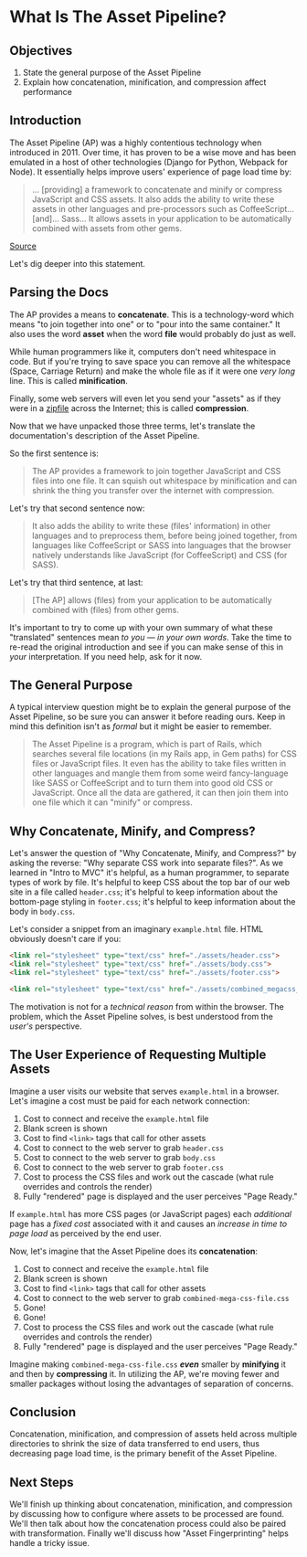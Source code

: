 # What Is The Asset Pipeline?

## Objectives

1. State the general purpose of the Asset Pipeline
2. Explain how concatenation, minification, and compression affect performance

## Introduction

The Asset Pipeline (AP) was a highly contentious technology when introduced in 2011.
Over time, it has proven to be a wise move and has been emulated in a host of
other technologies (Django for Python, Webpack for Node). It essentially helps
improve users' experience of page load time by:

> ... [providing] a framework to concatenate and minify or compress JavaScript
> and CSS assets. It also adds the ability to write these assets in other
> languages and pre-processors such as CoffeeScript...[and]... Sass... It
> allows assets in your application to be automatically combined with assets
> from other gems.

[Source][APRG]

Let's dig deeper into this statement.

## Parsing the Docs

The AP provides a means to **concatenate**. This is a technology-word which
means "to join together into one" or to "pour into the same container." It also
uses the word **asset** when the word **file** would probably do just as well.

While human programmers like it, computers don't need whitespace in code. But if
you're trying to save space you can remove all the whitespace (Space, Carriage
Return) and make the whole file as if it were one _very long_ line. This is
called **minification**.

Finally, some web servers will even let you send your "assets"
as if they were in a [zipfile][zipfile] across the Internet; this is called
**compression**.


Now that we have unpacked those three terms, let's translate the documentation's description of the Asset Pipeline.

So the first sentence is:

> The AP provides a framework to join together JavaScript and CSS files into
> one file. It can squish out whitespace by minification and can shrink the
> thing you transfer over the internet with compression.

Let's try that second sentence now:

> It also adds the ability to write these (files' information) in other
> languages and to preprocess them, before being joined together, from
> languages like CoffeeScript or SASS into languages that the browser
> natively understands like JavaScript (for CoffeeScript) and CSS (for SASS).

Let's try that third sentence, at last:

> [The AP] allows (files) from your application to be automatically combined
> with (files) from other gems.

It's important to try to come up with your own summary of what these
"translated" sentences mean _to you_ &mdash; _in your own words_. Take the
time to re-read the original introduction and see if you can make sense of this
in _your_ interpretation. If you need help, ask for it now.

## The General Purpose

A typical interview question might be to explain the general purpose of the
Asset Pipeline, so be sure you can answer it before reading ours. Keep in mind
this definition isn't as _formal_ but it might be easier to remember.

> The Asset Pipeline is a program, which is part of Rails, which searches
> several file locations (in my Rails app, in Gem paths) for CSS files or
> JavaScript files. It even has the ability to take files written in other
> languages and mangle them from some weird fancy-language like SASS or
> CoffeeScript and to turn them into good old CSS or JavaScript. Once all the
> data are gathered, it can then join them into one file which it can
> "minify" or compress.

## Why Concatenate, Minify, and Compress?

Let's answer the question of "Why Concatenate, Minify, and Compress?" by asking
the reverse: "Why separate CSS work into separate files?". As we learned in "Intro
to MVC" it's helpful, as a human programmer, to separate types of work by file.
It's helpful to keep CSS about the top bar of our web site in a file called
`header.css`; it's helpful to keep information about the bottom-page styling in
`footer.css`; it's helpful to keep information about the body in `body.css`.

Let's consider a snippet from an imaginary `example.html` file.  HTML obviously
doesn't care if you:

```html
<link rel="stylesheet" type="text/css" href="./assets/header.css">
<link rel="stylesheet" type="text/css" href="./assets/body.css">
<link rel="stylesheet" type="text/css" href="./assets/footer.css">
```

```html
<link rel="stylesheet" type="text/css" href="./assets/combined_megacss_file.css">
```

The motivation is not for a _technical reason_ from within the browser. The
problem, which the Asset Pipeline solves, is best understood from the _user's_
perspective.

## The User Experience of Requesting Multiple Assets

Imagine a user visits our website that serves `example.html` in a browser. Let's imagine a
cost must be paid for each network connection:

1. Cost to connect and receive the `example.html` file
2. Blank screen is shown
3. Cost to find `<link>` tags that call for other assets
4. Cost to connect to the web server to grab `header.css`
5. Cost to connect to the web server to grab `body.css`
6. Cost to connect to the web server to grab `footer.css`
7. Cost to process the CSS files and work out the cascade (what rule overrides
   and controls the render)
8. Fully "rendered" page is displayed and the user perceives "Page Ready."

If `example.html` has more CSS pages (or JavaScript pages) each
_additional_ page has a _fixed cost_ associated with it and causes an
_increase in time to page load_ as perceived by the end user.

Now, let's imagine that the Asset Pipeline does its **concatenation**:

1. Cost to connect and receive the `example.html` file
2. Blank screen is shown
3. Cost to find `<link>` tags that call for other assets
4. Cost to connect to the web server to grab `combined-mega-css-file.css`
5. Gone!
6. Gone!
7. Cost to process the CSS files and work out the cascade (what rule overrides
   and controls the render)
8. Fully "rendered" page is displayed and the user perceives "Page Ready."

Imagine making `combined-mega-css-file.css` _**even**_ smaller by **minifying**
it and then by **compressing** it. In utilizing the AP, we're moving fewer and
smaller packages without losing the advantages of separation of concerns.

## Conclusion

Concatenation, minification, and compression of assets held across multiple
directories to shrink the size of data transferred to end users, thus decreasing
page load time, is the primary benefit of the Asset Pipeline.

## Next Steps

We'll finish up thinking about concatenation, minification, and compression by
discussing how to configure where assets to be processed are found. We'll then
talk about how the concatenation process could also be paired with
transformation. Finally we'll discuss how "Asset Fingerprinting" helps handle a
tricky issue.

[APRG]: http://guides.rubyonrails.org/asset_pipeline.html
[zipfile]: https://en.wikipedia.org/wiki/Zip_(file_format)

